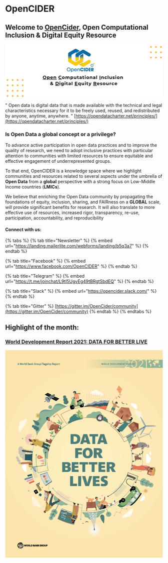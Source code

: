 # OpenCIDER

## Welcome to [OpenCider](https://twitter.com/OpenCIDER), Open Computational Inclusion & Digital Equity Resource <a id="welcome-to-opencider-open-computational-inclusion-and-digital-equity-resource"></a>

![](.gitbook/assets/opencider_twitter.jpg)

" Open data is digital data that is made available with the technical and legal characteristics necessary for it to be freely used, reused, and redistributed by anyone, anytime, anywhere. " [https://opendatacharter.net/principles/](https://opendatacharter.net/principles/)   


###                                     Is Open Data a global concept or a privilege?

To advance active participation in open data practices and to improve the quality of research, we need to adopt inclusive practices with particular attention to communities with limited resources to ensure equitable and effective engagement of underrepresented groups. 

To that end, OpenCIDER is a knowledge space where we highlight communities and resources related to several aspects under the umbrella of **Open Data** from a **global** perspective with a strong focus on Low-Middle Income countries \(**LMICs**\). 

We believe that enriching the Open Data community by propagating the foundations of equity, inclusion, sharing, and FAIRness on a **GLOBAL** scale, will provide significant benefits for research. It will also translate to more effective use of resources, increased rigor, transparency, re-use, participation, accountability, and reproducibility

#### Connect with us:

{% tabs %}
{% tab title="Newsletter" %}
{% embed url="https://landing.mailerlite.com/webforms/landing/b5q3a7" %}
{% endtab %}

{% tab title="Facebook" %}
{% embed url="https://www.facebook.com/OpenCIDER" %}
{% endtab %}

{% tab title="Telegram" %}
{% embed url="https://t.me/joinchat/L9tl5UgvEg49tBRgtSbdEQ" %}
{% endtab %}

{% tab title="Slack" %}
{% embed url="https://opencider.slack.com/" %}
{% endtab %}

{% tab title="Gitter" %}
[https://gitter.im/OpenCider/community](https://gitter.im/OpenCider/community)
{% endtab %}
{% endtabs %}

## Highlight of the month:  

### [World Development Report 2021: DATA FOR BETTER LIVE](https://www.worldbank.org/en/publication/wdr2021)

![](.gitbook/assets/dataforbetterlives_page_001%20%281%29.jpg)

